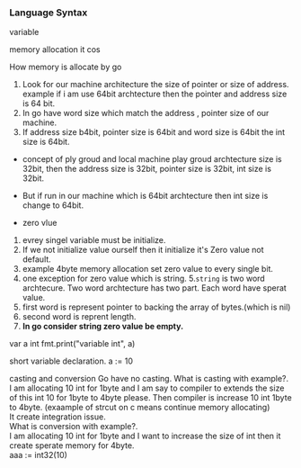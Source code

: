 ### Language Syntax
variable 

memory allocation it cos 


How memory is allocate by go 
1. Look for our machine architecture the size of pointer or size of address. 
example if i am use 64bit archtecture then the pointer and address size is 64 bit. 
2. In go have word size which match the address , pointer size of our machine.
3. If address size b4bit, pointer size is 64bit and word size is 64bit the int size is 64bit.  


* concept of ply groud and local machine 
play groud archtecture size is 32bit, then the address size is 32bit, pointer size is 32bit, int size is 32bit. 
* But if run in our machine which is 64bit archtecture then int size is change to 64bit.   

* zero vlue
1. evrey singel variable must be initialize.
2. If we not initialize value ourself then it initialize it's Zero value not default.  
3. example 4byte memory allocation set zero value to every single bit.  
4. one exception for zero value which is string. 
5.`string` is two word archtecure. Two word archtecture has two part. Each word have sperat value. 
6. first word is represent pointer to backing the array of bytes.(which is nil)   
7. second word is reprent length.  
8. **In go consider string zero value be empty.**



var a int 
fmt.print("variable int", a)

short variable declaration. 
a := 10 

casting and conversion 
Go have no casting. 
What is casting with example?.    
I am allocating 10 int for 1byte and I am say to compiler to extends the size of this int 10 for 1byte to 4byte please. Then compiler is increase 10 int 1byte to 4byte.
(exaample of strcut on c means continue memory allocating)   
It create integration issue.   
What is conversion with example?.  
I am allocating 10 int for 1byte and I want to increase the size of int then it create
sperate memory for 4byte.     
aaa := int32(10)